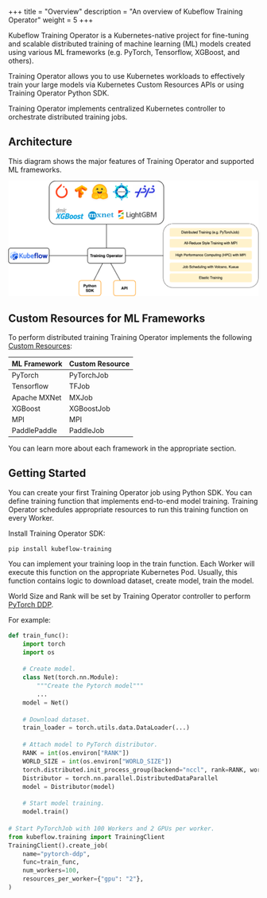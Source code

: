 +++
title = "Overview"
description = "An overview of Kubeflow Training Operator"
weight = 5
+++

Kubeflow Training Operator is a Kubernetes-native project for fine-tuning and scalable
distributed training of machine learning (ML) models created using various ML frameworks
(e.g. PyTorch, Tensorflow, XGBoost, and others).

Training Operator allows you to use Kubernetes workloads to effectively train your large models
via Kubernetes Custom Resources APIs or using Training Operator Python SDK.

Training Operator implements centralized Kubernetes controller to orchestrate distributed training jobs.

## Architecture

This diagram shows the major features of Training Operator and supported ML frameworks.

![training-operator-overview](images/training-operator-overview.drawio.png)

## Custom Resources for ML Frameworks

To perform distributed training Training Operator implements the following
[Custom Resources](https://kubernetes.io/docs/concepts/extend-kubernetes/api-extension/custom-resources/):

| ML Framework | Custom Resource |
| ------------ | --------------- |
| PyTorch      | PyTorchJob      |
| Tensorflow   | TFJob           |
| Apache MXNet | MXJob           |
| XGBoost      | XGBoostJob      |
| MPI          | MPI             |
| PaddlePaddle | PaddleJob       |

You can learn more about each framework in the appropriate section.

## Getting Started

You can create your first Training Operator job using Python SDK. You can define training function
that implements end-to-end model training. Training Operator schedules appropriate resources
to run this training function on every Worker.

Install Training Operator SDK:

```
pip install kubeflow-training
```

You can implement your training loop in the train function.
Each Worker will execute this function on the appropriate Kubernetes Pod. Usually, this function
contains logic to download dataset, create model, train the model.

World Size and Rank will be set by Training Operator controller to perform
[PyTorch DDP](https://pytorch.org/tutorials/intermediate/ddp_tutorial.html).

For example:

```python
def train_func():
    import torch
    import os

    # Create model.
    class Net(torch.nn.Module):
        """Create the Pytorch model"""
        ...
    model = Net()

    # Download dataset.
    train_loader = torch.utils.data.DataLoader(...)

    # Attach model to PyTorch distributor.
    RANK = int(os.environ["RANK"])
    WORLD_SIZE = int(os.environ["WORLD_SIZE"])
    torch.distributed.init_process_group(backend="nccl", rank=RANK, world_size=WORLD_SIZE)
    Distributor = torch.nn.parallel.DistributedDataParallel
    model = Distributor(model)

    # Start model training.
    model.train()

# Start PyTorchJob with 100 Workers and 2 GPUs per worker.
from kubeflow.training import TrainingClient
TrainingClient().create_job(
    name="pytorch-ddp",
    func=train_func,
    num_workers=100,
    resources_per_worker={"gpu": "2"},
)
```
